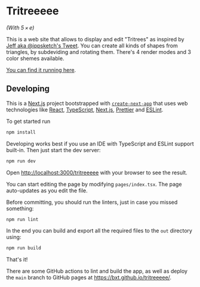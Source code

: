 # Tritreeeee

*(With 5 × e)*

This is a web site that allows to display and edit "Tritrees" as inspired by [Jeff
aka @ippsketch's Tweet](https://twitter.com/ippsketch/status/1414947706968199170/photo/2).
You can create all kinds of shapes from triangles, by subdeviding and rotating them.
There's 4 render modes and 3 color shemes available.

[You can find it running here](https://bxt.github.io/tritreeeee/).

## Developing

This is a [Next.js](https://nextjs.org/) project bootstrapped with [`create-next-app`](https://github.com/vercel/next.js/tree/canary/packages/create-next-app) that uses web technologies like [React](https://reactjs.org/), [TypeScript](https://www.typescriptlang.org/), [Next.js](https://nextjs.org/), [Prettier](https://prettier.io/) and [ESLint](https://eslint.org/).

To get started run

```bash
npm install
```

Developing works best if you use an IDE with TypeScript and ESLint support built-in. Then just start the dev server:

```bash
npm run dev
```

Open <http://localhost:3000/tritreeeee> with your browser to see the result.

You can start editing the page by modifying `pages/index.tsx`. The page auto-updates as you edit the file.

Before committing, you should run the linters, just in case you missed something:

```bash
npm run lint
```

In the end you can build and export all the required files to the `out` directory using:

```bash
npm run build
```

That's it!

There are some GitHub actions to lint and build the app, as well as deploy the `main` branch to GitHub pages at <https://bxt.github.io/tritreeeee/>.